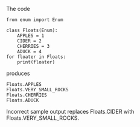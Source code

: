 The code
```python3
from enum import Enum

class Floats(Enum):
    APPLES = 1
    CIDER = 2
    CHERRIES = 3
    ADUCK = 4
for floater in Floats:
    print(floater)
```
produces
```
Floats.APPLES
Floats.VERY_SMALL_ROCKS
Floats.CHERRIES
Floats.ADUCK
```
Incorrect sample output replaces Floats.CIDER with
Floats.VERY_SMALL_ROCKS.
